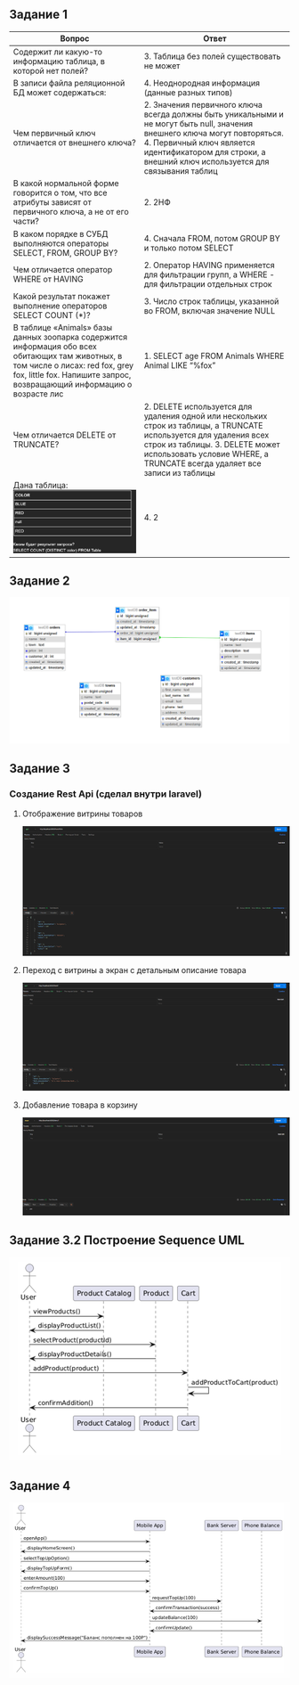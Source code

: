 ## Задание 1

| Вопрос | Ответ 
|-------------|-------------|
| Содержит ли какую-то информацию таблица, в которой нет полей?   | 3. Таблица без полей существовать не может   
| В записи файла реляционной БД может содержаться:  | 4. Неоднородная информация (данные разных типов)  
| Чем первичный ключ отличается от внешнего ключа?   | 2. Значения первичного ключа всегда должны быть уникальными и не могут быть null, значения внешнего ключа могут повторяться. 4. Первичный ключ является идентификатором для строки, а внешний ключ используется для связывания таблиц   
| В какой нормальной форме говорится о том, что все атрибуты зависят от первичного ключа, а не от его части?  | 2. 2НФ  
| В каком порядке в СУБД выполняются операторы SELECT, FROM, GROUP BY?  | 4. Сначала FROM, потом GROUP BY и только потом SELECT  
| Чем отличается оператор WHERE от HAVING  | 2. Оператор HAVING применяется для фильтрации групп, а WHERE - для фильтрации отдельных строк  
| Какой результат покажет выполнение операторов SELECT COUNT (*)?  | 3. Число строк таблицы, указанной во FROM, включая значение NULL
| В таблице «Animals» базы данных зоопарка содержится информация обо всех обитающих там животных, в том числе о лисах: red fox, grey fox, little fox. Напишите запрос, возвращающий информацию о возрасте лис  | 1. SELECT age FROM Animals WHERE Animal LIKE “%fox”  
| Чем отличается DELETE от TRUNCATE?  | 2. DELETE используется для удаления одной или нескольких строк из таблицы, а TRUNCATE используется для удаления всех строк из таблицы. 3. DELETE может использовать условие WHERE, а TRUNCATE всегда удаляет все записи из таблицы  
| Дана таблица: ![Alt text](Images\image.png)| 4. 2  

## Задание 2

![Alt text](Images\image-1.png)

## Задание 3 

### Создание Rest Api (сделал внутри laravel)

1. Отображение витрины товаров

    ![Alt text](Images\image-2.png)
2. Переход с витрины а экран с детальным описание товара

    ![Alt text](Images\image-3.png)
3. Добавление товара в корзину

    ![Alt text](Images\image-4.png)

## Задание 3.2 Построение Sequence UML 

![Alt text](Images\image-5.png)

## Задание 4

![Alt text](Images\image-6.png)
